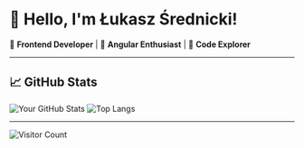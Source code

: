 # 👋 Hello, I'm Łukasz Średnicki!

🔧 **Frontend Developer** | 🎨 **Angular Enthusiast** | 🚀 **Code Explorer**

---

## 📈 GitHub Stats

![Your GitHub Stats](https://github-readme-stats.vercel.app/api?username=srednicki-lukasz&show_icons=true&theme=radical)
![Top Langs](https://github-readme-stats.vercel.app/api/top-langs/?username=srednicki-lukasz&layout=compact&theme=radical)

---

![Visitor Count](https://komarev.com/ghpvc/?username=srednicki-lukasz&style=flat-square&color=blue)
